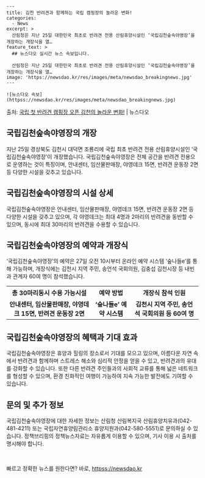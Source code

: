     ---
    title: 김천 반려견과 함께하는 국립 캠핑장의 놀라운 변화!
    categories:
      - News
    excerpt: >
      산림청은 지난 25일 대한민국 최초로 반려견 전용 산림휴양시설인 ‘국립김천숲속야영장’을 개장하는 개장식을 열…
    feature_text: >
      ## 뉴스다오 실시간 뉴스 속보입니다.
    
      산림청은 지난 25일 대한민국 최초로 반려견 전용 산림휴양시설인 ‘국립김천숲속야영장’을 개장하는 개장식을 열…
    image: 'https://newsdao.kr/res/images/meta/newsdao_breakingnews.jpg'
    ---
    
    ![뉴스다오 속보](httpss://newsdao.kr/res/images/meta/newsdao_breakingnews.jpg)

<p>출처: <a href="httpss://newsdao.kr/4445" rel="dofollow">국립 첫 반려견 캠핑장 오픈 김천의 놀라운 변화!</a> | 뉴스다오</p>

<h2 data-ke-size="size26">국립김천숲속야영장의 개장</h2>
<p data-ke-size="size16">지난 25일 경상북도 김천시 대덕면 조룡리에 국립 최초 반려견 전용 산림휴양시설인 ‘국립김천숲속야영장’이 개장했습니다. 국립김천숲속야영장은 전체 공간을 반려견 전용으로 운영하는 것이 특징이며, 안내센터, 임산물판매장, 야영데크 15면, 반려견 운동장 2면 등 다양한 시설을 갖추고 있습니다.</p>

<h2 data-ke-size="size26">국립김천숲속야영장의 시설 상세</h2>
<p data-ke-size="size16">국립김천숲속야영장은 안내센터, 임산물판매장, 야영데크 15면, 반려견 운동장 2면 등 다양한 시설을 갖추고 있으며, 각 야영데크는 최대 4명과 2마리의 반려견을 동반할 수 있으며, 동시에 최대 30마리의 반려견을 수용할 수 있습니다.</p>

<h2 data-ke-size="size26">국립김천숲속야영장의 예약과 개장식</h2>
<p data-ke-size="size16">‘국립김천숲속야영장’의 예약은 27일 오전 10시부터 온라인 예약 시스템 ‘숲나들e’를 통해 가능하며, 개장식에는 김천시 지역 주민, 송언석 국회의원, 김충섭 김천시장 등 내빈과 관계자 60여 명이 참석했습니다.</p>

<table>
  <tr>
    <th>총 30마리동시 수용 가능시설</th>
    <th>예약 방법</th>
    <th>개장식 참석 인원</th>
  </tr>
  <tr>
    <td style="text-align: center; height: 17px;"><b>안내센터, 임산물판매장, 야영데크 15면, 반려견 운동장 2면</b></td>
    <td style="text-align: center; height: 17px;"><b>‘숲나들e’ 예약 시스템</b></td>
    <td style="text-align: center; height: 17px;"><b>김천시 지역 주민, 송언석 국회의원 등 60여 명</b></td>
  </tr>
</table>

<h2 data-ke-size="size26">국립김천숲속야영장의 혜택과 기대 효과</h2>
<p data-ke-size="size16">국립김천숲속야영장은 휴양과 힐링의 장소로서 기대를 모으고 있으며, 아름다운 자연 속에서 반려견과 함께하며 스트레스 해소와 심리적 안정을 얻을 수 있고, 반려견과의 유대를 강화할 수 있습니다. 또한 다른 반려견 주인들과의 사회적 교류를 통해 넓은 네트워크를 형성할 수 있으며, 환경 친화적인 여행이 가능하여 지속 가능한 발전에도 기여할 수 있습니다.</p>

<h2 data-ke-size="size26">문의 및 추가 정보</h2>
<p data-ke-size="size16">국립김천숲속야영장에 대한 자세한 정보는 산림청 산림복지국 산림휴양치유과(042-481-4211) 또는 국립자연휴양림관리소 휴양지원과(042-580-5551)로 문의하실 수 있습니다. 정책브리핑의 정책뉴스자료는 자유롭게 이용할 수 있으며, 기사 이용 시 출처를 명시해야 합니다.</p>
<p data-ke-size="size16">&nbsp;</p> 

빠르고 정확한 뉴스를 원한다면? 바로, <a href="httpss://newsdao.kr" rel="dofollow">httpss://newsdao.kr</a>


    